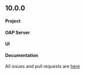 ## 10.0.0

#### Project


#### OAP Server


#### UI


#### Documentation



All issues and pull requests are [here](https://github.com/apache/skywalking/milestone/202?closed=1)
